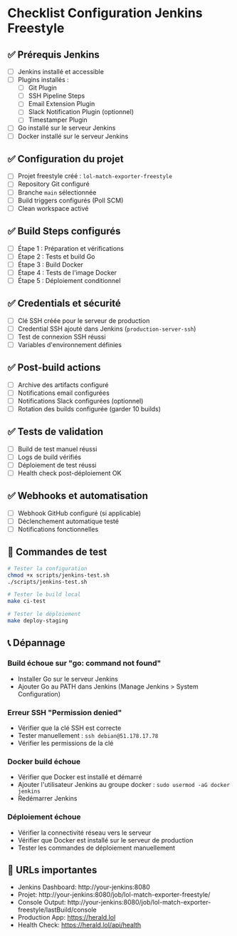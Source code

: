 # Checklist Configuration Jenkins Freestyle

## ✅ Prérequis Jenkins

- [ ] Jenkins installé et accessible
- [ ] Plugins installés :
  - [ ] Git Plugin
  - [ ] SSH Pipeline Steps
  - [ ] Email Extension Plugin
  - [ ] Slack Notification Plugin (optionnel)
  - [ ] Timestamper Plugin
- [ ] Go installé sur le serveur Jenkins
- [ ] Docker installé sur le serveur Jenkins

## ✅ Configuration du projet

- [ ] Projet freestyle créé : `lol-match-exporter-freestyle`
- [ ] Repository Git configuré
- [ ] Branche `main` sélectionnée
- [ ] Build triggers configurés (Poll SCM)
- [ ] Clean workspace activé

## ✅ Build Steps configurés

- [ ] Étape 1 : Préparation et vérifications
- [ ] Étape 2 : Tests et build Go
- [ ] Étape 3 : Build Docker
- [ ] Étape 4 : Tests de l'image Docker  
- [ ] Étape 5 : Déploiement conditionnel

## ✅ Credentials et sécurité

- [ ] Clé SSH créée pour le serveur de production
- [ ] Credential SSH ajouté dans Jenkins (`production-server-ssh`)
- [ ] Test de connexion SSH réussi
- [ ] Variables d'environnement définies

## ✅ Post-build actions

- [ ] Archive des artifacts configuré
- [ ] Notifications email configurées
- [ ] Notifications Slack configurées (optionnel)
- [ ] Rotation des builds configurée (garder 10 builds)

## ✅ Tests de validation

- [ ] Build de test manuel réussi
- [ ] Logs de build vérifiés
- [ ] Déploiement de test réussi
- [ ] Health check post-déploiement OK

## ✅ Webhooks et automatisation

- [ ] Webhook GitHub configuré (si applicable)
- [ ] Déclenchement automatique testé
- [ ] Notifications fonctionnelles

## 🔧 Commandes de test

```bash
# Tester la configuration
chmod +x scripts/jenkins-test.sh
./scripts/jenkins-test.sh

# Tester le build local
make ci-test

# Tester le déploiement
make deploy-staging
```

## 📞 Dépannage

### Build échoue sur "go: command not found"
- Installer Go sur le serveur Jenkins
- Ajouter Go au PATH dans Jenkins (Manage Jenkins > System Configuration)

### Erreur SSH "Permission denied"
- Vérifier que la clé SSH est correcte
- Tester manuellement : `ssh debian@51.178.17.78`
- Vérifier les permissions de la clé

### Docker build échoue
- Vérifier que Docker est installé et démarré
- Ajouter l'utilisateur Jenkins au groupe docker : `sudo usermod -aG docker jenkins`
- Redémarrer Jenkins

### Déploiement échoue
- Vérifier la connectivité réseau vers le serveur
- Vérifier que Docker est installé sur le serveur de production
- Tester les commandes de déploiement manuellement

## 🎯 URLs importantes

- Jenkins Dashboard: http://your-jenkins:8080
- Projet: http://your-jenkins:8080/job/lol-match-exporter-freestyle/
- Console Output: http://your-jenkins:8080/job/lol-match-exporter-freestyle/lastBuild/console
- Production App: https://herald.lol
- Health Check: https://herald.lol/api/health
